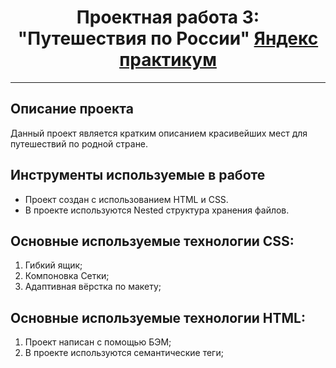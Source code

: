 #  <center> Проектная работа 3: "Путешествия по России" [Яндекс практикум](https://stanislavmois.github.io/russian-travel/) </center>
---
## Описание проекта
Данный проект является кратким описанием красивейших мест для путешествий по родной стране.
## Инструменты используемые в работе
+ Проект создан с использованием HTML и CSS.
+ В проекте используются Nested структура хранения файлов.

## Основные используемые технологии CSS:
1. Гибкий ящик;
2. Компоновка Сетки;
3. Адаптивная вёрстка по макету;

## Основные используемые технологии HTML:
1. Проект написан с помощью БЭМ;
2. В проекте используются семантические теги;
